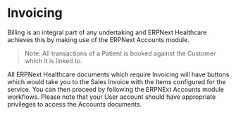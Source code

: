 # Invoicing
Billing is an integral part of any undertaking and ERPNext Healthcare achieves this by making use of the ERPNext Accounts module.

> Note: All transactions of a Patient is booked against the Customer which it is linked to.

All ERPNext Healthcare documents which require Invoicing will have buttons which would take you to the Sales Invoice with the Items configured for the service. You can then proceed by following the ERPNExt Accounts module workflows. Please note that your User account should have appropriate privileges to access the Accounts documents.
